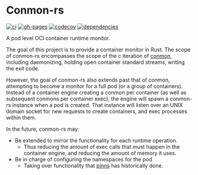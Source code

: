 # Conmon-rs

[![ci](https://github.com/containers/conmon-rs/workflows/ci/badge.svg)](https://github.com/containers/conmon-rs/actions)
[![gh-pages](https://github.com/containers/conmon-rs/workflows/gh-pages/badge.svg)](https://github.com/containers/conmon-rs/actions)
[![codecov](https://codecov.io/gh/containers/conmon-rs/branch/main/graph/badge.svg)](https://codecov.io/gh/containers/conmon-rs)
[![dependencies](https://deps.rs/repo/github/containers/oci-spec-rs/status.svg)](https://deps.rs/repo/github/containers/oci-spec-rs)

A pod level OCI container runtime monitor.

The goal of this project is to provide a container monitor in Rust. The scope of conmon-rs encompasses the scope of the c iteration of
[conmon](https://github.com/containers/conmon), including daemonizing, holding open container standard streams, writing the exit code.

However, the goal of conmon-rs also extends past that of conmon, attempting to become a monitor for a full pod (or a group of containers).
Instead of a container engine creating a conmon per container (as well as subsequent conmons per container exec), the engine
will spawn a conmon-rs instance when a pod is created. That instance will listen over an UNIX domain socket for new requests to
create containers, and exec processes within them.

In the future, conmon-rs may:
- Be extended to mirror the functionality for each runtime operation.
	- Thus reducing the amount of exec calls that must happen in the container engine, and reducing the amount of memory it uses.
- Be in charge of configuring the namespaces for the pod
	- Taking over functionality that [pinns](https://github.com/cri-o/cri-o/tree/main/pinns) has historically done.
